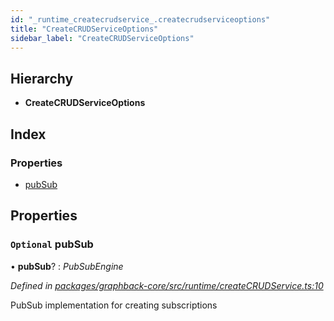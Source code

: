 ```yaml
---
id: "_runtime_createcrudservice_.createcrudserviceoptions"
title: "CreateCRUDServiceOptions"
sidebar_label: "CreateCRUDServiceOptions"
---
```


## Hierarchy

* **CreateCRUDServiceOptions**

## Index

### Properties

* [pubSub](_runtime_createcrudservice_.createcrudserviceoptions.md#optional-pubsub)

## Properties

### `Optional` pubSub

• **pubSub**? : *PubSubEngine*

*Defined in [packages/graphback-core/src/runtime/createCRUDService.ts:10](https://github.com/aerogear/graphback/blob/63664df15/packages/graphback-core/src/runtime/createCRUDService.ts#L10)*

PubSub implementation for creating subscriptions
